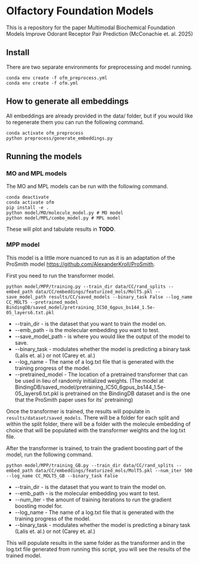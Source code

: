 # Olfactory Foundation Models
This is a repository for the paper Multimodal Biochemical Foundation Models Improve Odorant Receptor Pair Prediction (McConachie et. al. 2025)

## Install
There are two separate environments for preprocessing and model running.

```
conda env create -f ofm_preprocess.yml
conda env create -f ofm.yml
```

## How to generate all embeddings
All embeddings are already provided in the data/ folder, but if you would like to regenerate them you can run the following command.

```
conda activate ofm_preprocess
python preprocess/generate_embeddings.py
```

## Running the models

### MO and MPL models
The MO and MPL models can be run with the following command.

```
conda deactivate
conda activate ofm
pip install -e .
python model/MO/molecule_model.py # MO model
python model/MPL/combo_model.py # MPL model
```

These will plot and tabulate results in **TODO**.

### MPP model
This model is a little more nuanced to run as it is an adaptation of the ProSmith model https://github.com/AlexanderKroll/ProSmith.

First you need to run the transformer model.
```
python model/MPP/training.py --train_dir data/CC/rand_splits --embed_path data/CC/embeddings/featurized_mols/MolT5.pkl --save_model_path results/CC/saved_models --binary_task False --log_name CC_MOLT5 --pretrained_model BindingDB/saved_model/pretraining_IC50_6gpus_bs144_1.5e-05_layers6.txt.pkl
```
- --train_dir - is the dataset that you want to train the model on.
- --emb_path - is the molecular embedding you want to test.
- --save_model_path - is where you would like the output of the model to save.
- --binary_task - modulates whether the model is predicting a binary task (Lalis et. al.) or not (Carey et. al.)
- --log_name - The name of a log.txt file that is generated with the training progress of the model.
- --pretrained_model - The location of a pretrained transformer that can be used in lieu of randomly initialized weights. (The model at BindingDB/saved_model/pretraining_IC50_6gpus_bs144_1.5e-05_layers6.txt.pkl is pretrained on the BindingDB dataset and is the one that the ProSmith paper uses for its' pretraining)

Once the transformer is trained, the results will populate in `results/dataset/saved_models`. There will be a folder for each split and within the split folder, there will be a folder with the molecule embedding of choice that will be populated with the transformer weights and the log.txt file.

After the transformer is trained, to train the gradient boosting part of the model, run the following command.
```
python model/MPP/training_GB.py --train_dir data/CC/rand_splits --embed_path data/CC/embeddings/featurized_mols/MolT5.pkl --num_iter 500 --log_name CC_MOLT5_GB --binary_task False
```
- --train_dir - is the dataset that you want to train the model on.
- --emb_path - is the molecular embedding you want to test.
- --num_iter - the amount of training iterations to run the gradient boosting model for.
- --log_name - The name of a log.txt file that is generated with the training progress of the model.
- --binary_task - modulates whether the model is predicting a binary task (Lalis et. al.) or not (Carey et. al.)

This will populate results in the same folder as the transformer and in the log.txt file generated from running this script, you will see the results of the trained model.
